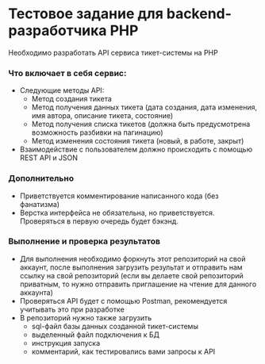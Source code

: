 # Тестовое задание для backend-разработчика PHP

Необходимо разработать API сервиса тикет-системы на PHP

### Что включает в себя сервис:

- Следующие методы API:
    - Метод создания тикета
    - Метод получения данных тикета (дата создания, дата изменения, имя автора, описание тикета, состояние)
    - Метод получения списка тикетов (должна быть предусмотрена возможность разбивки на пагинацию)
    - Метод изменения состояния тикета (новый, в работе, закрыт)
- Взаимодействие с пользователем должно происходить с помощью REST API и JSON

### Дополнительно

- Приветствуется комментирование написанного кода (без фанатизма)
- Верстка интерфейса не обязательна, но приветствуется. Проверяться в первую очередь будет бэкэнд.

### Выполнение и проверка результатов

- Для выполнения необходимо форкнуть этот репозиторий на свой аккаунт, после выполнения загрузить результат и отправить нам ссылку на свой репозиторий (если вы делаете свой репозиторий приватным, то нужно отправить приглашение на чтение для данного аккаунта)
- Проверяться API будет с помощью Postman, рекомендуется учитывать это при разработке
- В репозиторий нужно также загрузить
    - sql-файл базы данных созданной тикет-системы 
    - выделенный файл подключения к БД
    - инструкция запуска 
    - комментарий, как тестировались вами запросы к API
